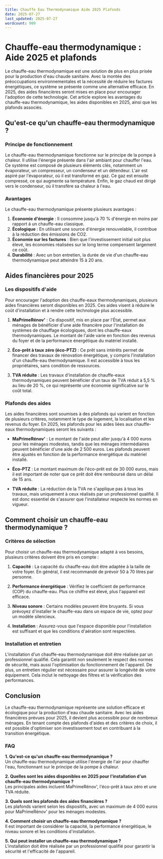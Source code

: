 ```yaml
---
title: Chauffe Eau Thermodynamique Aide 2025 Plafonds
date: 2025-07-27
last_updated: 2025-07-27
wordcount: 909
---
```


# Chauffe-eau thermodynamique : Aide 2025 et plafonds

Le chauffe-eau thermodynamique est une solution de plus en plus prisée pour la production d'eau chaude sanitaire. Avec la montée des préoccupations environnementales et la nécessité de réduire les factures énergétiques, ce système se présente comme une alternative efficace. En 2025, des aides financières seront mises en place pour encourager l'adoption de cette technologie. Cet article explore les avantages du chauffe-eau thermodynamique, les aides disponibles en 2025, ainsi que les plafonds associés.

## Qu'est-ce qu'un chauffe-eau thermodynamique ?

### Principe de fonctionnement

Le chauffe-eau thermodynamique fonctionne sur le principe de la pompe à chaleur. Il utilise l'énergie présente dans l'air ambiant pour chauffer l'eau. Ce système est composé de plusieurs éléments clés, notamment un évaporateur, un compresseur, un condenseur et un détendeur. L'air est aspiré par l'évaporateur, où il est transformé en gaz. Ce gaz est ensuite compressé, ce qui augmente sa température. Enfin, le gaz chaud est dirigé vers le condenseur, où il transfère sa chaleur à l'eau.

### Avantages

Le chauffe-eau thermodynamique présente plusieurs avantages :

1. **Économie d'énergie** : Il consomme jusqu'à 70 % d'énergie en moins par rapport à un chauffe-eau classique.
2. **Écologique** : En utilisant une source d'énergie renouvelable, il contribue à la réduction des émissions de CO2.
3. **Économie sur les factures** : Bien que l'investissement initial soit plus élevé, les économies réalisées sur le long terme compensent largement ce coût.
4. **Durabilité** : Avec un bon entretien, la durée de vie d'un chauffe-eau thermodynamique peut atteindre 15 à 20 ans.

## Aides financières pour 2025

### Les dispositifs d'aide

Pour encourager l'adoption des chauffe-eaux thermodynamiques, plusieurs aides financières seront disponibles en 2025. Ces aides visent à réduire le coût d'installation et à rendre cette technologie plus accessible.

1. **MaPrimeRénov'** : Ce dispositif, mis en place par l'État, permet aux ménages de bénéficier d'une aide financière pour l'installation de systèmes de chauffage écologiques, dont les chauffe-eaux thermodynamiques. Le montant de l'aide varie en fonction des revenus du foyer et de la performance énergétique du matériel installé.

2. **Éco-prêt à taux zéro (éco-PTZ)** : Ce prêt sans intérêts permet de financer des travaux de rénovation énergétique, y compris l'installation d'un chauffe-eau thermodynamique. Il est accessible à tous les propriétaires, sans condition de ressources.

3. **TVA réduite** : Les travaux d'installation de chauffe-eaux thermodynamiques peuvent bénéficier d'un taux de TVA réduit à 5,5 % au lieu de 20 %, ce qui représente une économie significative sur le coût total.

### Plafonds des aides

Les aides financières sont soumises à des plafonds qui varient en fonction de plusieurs critères, notamment le type de logement, la localisation et les revenus du foyer. En 2025, les plafonds pour les aides liées aux chauffe-eaux thermodynamiques seront les suivants :

- **MaPrimeRénov'** : Le montant de l'aide peut aller jusqu'à 4 000 euros pour les ménages modestes, tandis que les ménages intermédiaires peuvent bénéficier d'une aide de 2 500 euros. Les plafonds peuvent être ajustés en fonction de la performance énergétique du matériel installé.
  
- **Éco-PTZ** : Le montant maximum de l'éco-prêt est de 30 000 euros, mais il est important de noter que ce prêt doit être remboursé dans un délai de 15 ans.

- **TVA réduite** : La réduction de la TVA ne s'applique pas à tous les travaux, mais uniquement à ceux réalisés par un professionnel qualifié. Il est donc essentiel de s'assurer que l'installateur respecte les normes en vigueur.

## Comment choisir un chauffe-eau thermodynamique ?

### Critères de sélection

Pour choisir un chauffe-eau thermodynamique adapté à vos besoins, plusieurs critères doivent être pris en compte :

1. **Capacité** : La capacité du chauffe-eau doit être adaptée à la taille de votre foyer. En général, il est recommandé de prévoir 50 à 70 litres par personne.

2. **Performance énergétique** : Vérifiez le coefficient de performance (COP) du chauffe-eau. Plus ce chiffre est élevé, plus l'appareil est efficace.

3. **Niveau sonore** : Certains modèles peuvent être bruyants. Si vous prévoyez d'installer le chauffe-eau dans un espace de vie, optez pour un modèle silencieux.

4. **Installation** : Assurez-vous que l'espace disponible pour l'installation est suffisant et que les conditions d'aération sont respectées.

### Installation et entretien

L'installation d'un chauffe-eau thermodynamique doit être réalisée par un professionnel qualifié. Cela garantit non seulement le respect des normes de sécurité, mais aussi l'optimisation du fonctionnement de l'appareil. De plus, un entretien régulier est nécessaire pour assurer la longévité de votre équipement. Cela inclut le nettoyage des filtres et la vérification des performances.

## Conclusion

Le chauffe-eau thermodynamique représente une solution efficace et écologique pour la production d'eau chaude sanitaire. Avec les aides financières prévues pour 2025, il devient plus accessible pour de nombreux ménages. En tenant compte des plafonds d'aides et des critères de choix, il est possible d'optimiser son investissement tout en contribuant à la transition énergétique.

### FAQ

**1. Qu'est-ce qu'un chauffe-eau thermodynamique ?**  
Un chauffe-eau thermodynamique utilise l'énergie de l'air pour chauffer l'eau, fonctionnant sur le principe de la pompe à chaleur.

**2. Quelles sont les aides disponibles en 2025 pour l'installation d'un chauffe-eau thermodynamique ?**  
Les principales aides incluent MaPrimeRénov', l'éco-prêt à taux zéro et une TVA réduite.

**3. Quels sont les plafonds des aides financières ?**  
Les plafonds varient selon les dispositifs, avec un maximum de 4 000 euros pour MaPrimeRénov' pour les ménages modestes.

**4. Comment choisir un chauffe-eau thermodynamique ?**  
Il est important de considérer la capacité, la performance énergétique, le niveau sonore et les conditions d'installation.

**5. Qui peut installer un chauffe-eau thermodynamique ?**  
L'installation doit être réalisée par un professionnel qualifié pour garantir la sécurité et l'efficacité de l'appareil.